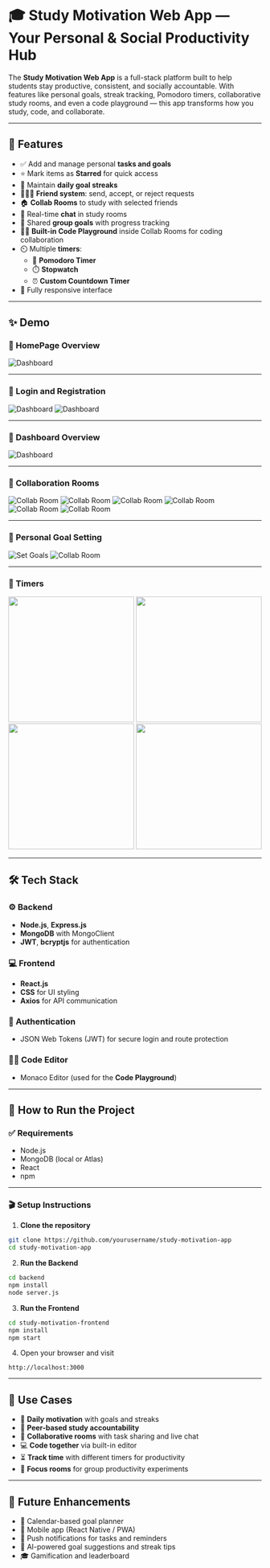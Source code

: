 # 🎓 Study Motivation Web App — Your Personal & Social Productivity Hub

The **Study Motivation Web App** is a full-stack platform built to help students stay productive, consistent, and socially accountable. With features like personal goals, streak tracking, Pomodoro timers, collaborative study rooms, and even a code playground — this app transforms how you study, code, and collaborate.

---

## 📌 Features

- ✅ Add and manage personal **tasks and goals**
- ⭐ Mark items as **Starred** for quick access
- 📅 Maintain **daily goal streaks**
- 🧑‍🤝‍🧑 **Friend system**: send, accept, or reject requests
- 🏠 **Collab Rooms** to study with selected friends
- 💬 Real-time **chat** in study rooms
- 🧾 Shared **group goals** with progress tracking
- 🧑‍💻 **Built-in Code Playground** inside Collab Rooms for coding collaboration
- ⏲️ Multiple **timers**:
  - 🍅 **Pomodoro Timer**  
  - ⏱️ **Stopwatch**  
  - ⏰ **Custom Countdown Timer**
- 📱 Fully responsive interface

---

## ✨ Demo

### 🔹 HomePage Overview  
![Dashboard](static/1.png)

---

### 🔹 Login and Registration   
![Dashboard](static/2.png)
![Dashboard](static/3.png)

---

### 🔹 Dashboard Overview  
![Dashboard](static/4.png)

---

### 🔹 Collaboration Rooms  
![Collab Room](static/5.png)
![Collab Room](static/6.png)
![Collab Room](static/7.png)
![Collab Room](static/8.png)
![Collab Room](static/9.png)
![Collab Room](static/10.png)

---

### 🔹 Personal Goal Setting  
![Set Goals](static/11.png)
![Collab Room](static/12.png)

---

### 🔹 Timers  
<p align="center">
  <img src="static/13.png" width="250"/>
  <img src="static/14.png" width="250"/>
  <img src="static/15.png" width="250"/>
  <img src="static/16.png" width="250"/>
</p>

---

## 🛠 Tech Stack

### ⚙️ Backend
- **Node.js**, **Express.js**
- **MongoDB** with MongoClient
- **JWT**, **bcryptjs** for authentication

### 💻 Frontend
- **React.js**
- **CSS** for UI styling
- **Axios** for API communication

### 🔐 Authentication
- JSON Web Tokens (JWT) for secure login and route protection

### 👨‍💻 Code Editor
- Monaco Editor (used for the **Code Playground**)

---

## 🚀 How to Run the Project

### ✅ Requirements

- Node.js
- MongoDB (local or Atlas)
- React
- npm 

---

### 🎬 Setup Instructions

1. **Clone the repository**
```bash
git clone https://github.com/yourusername/study-motivation-app
cd study-motivation-app
```

2. **Run the Backend**
```bash
cd backend
npm install
node server.js
```

3. **Run the Frontend**
```bash
cd study-motivation-frontend
npm install
npm start
```

4. Open your browser and visit  
```
http://localhost:3000
```
 
---

## 🎯 Use Cases

- 🧠 **Daily motivation** with goals and streaks  
- 👥 **Peer-based study accountability**  
- 💬 **Collaborative rooms** with task sharing and live chat  
- 💻 **Code together** via built-in editor  
- ⏳ **Track time** with different timers for productivity  
- 🧪 **Focus rooms** for group productivity experiments  

---

## 📌 Future Enhancements

- 📅 Calendar-based goal planner  
- 📲 Mobile app (React Native / PWA)  
- 📣 Push notifications for tasks and reminders  
- 🧠 AI-powered goal suggestions and streak tips  
- 🎓 Gamification and leaderboard  

